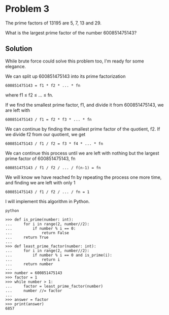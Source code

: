 # Problem 3

The prime factors of 
13195 are 5, 7, 13 and 29.

What is the largest prime factor of the number 600851475143?

## Solution

While brute force could solve this problem too, I'm ready for some elegance.

We can split up 600851475143 into its prime factorization

    600851475143 = f1 * f2 * ... * fn

where f1 ≤ f2 ≤ ... ≤ fn.

If we find the smallest prime factor, f1, and divide it from 600851475143, we are left with

    600851475143 / f1 = f2 * f3 * ... * fn

We can continue by finding the smallest prime factor of the quotient, f2. If we divide f2
from our quotient, we get

    600851475143 / f1 / f2 = f3 * f4 * ... * fn

We can continue this process until we are left with nothing but the largest prime factor of
600851475143, fn

    600851475143 / f1 / f2 / ... / f(n-1) = fn

We will know we have reached fn by repeating the process one more time, and finding we are left with only 1

    600851475143 / f1 / f2 / ... / fn = 1

I will implement this algorithm in Python.

`python`

```
>>> def is_prime(number: int):
...     for i in range(2, number//2):
...         if number % i == 0:
...             return False
...     return True
... 
>>> def least_prime_factor(number: int):
...     for i in range(2, number//2):
...         if number % i == 0 and is_prime(i):
...             return i
...     return number
... 
>>> number = 600851475143
>>> factor = 1
>>> while number > 1:
...     factor = least_prime_factor(number)
...     number //= factor
... 
>>> answer = factor
>>> print(answer)
6857
```